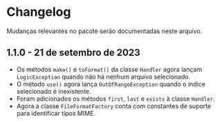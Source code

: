 # Changelog

Mudanças relevantes no pacote serão documentadas neste arquivo.

## 1.1.0 - 21 de setembro de 2023

- Os métodos `make()` e `toFormat()` da classe `Handler` agora lançam `LogicException` quando não há nenhum arquivo selecionado.
- O método `use()` agora lança `OutOfRangeException` quando o índice selecionado é inexistente.
- Foram adicionados os métodos `first`, `last` e `exists` à classe `Handler`.
- Agora a classe `FileFormatFactory` conta com constantes de suporte para identificar tipos MIME.